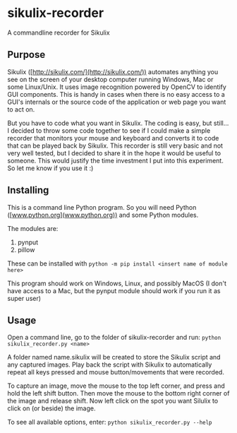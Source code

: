 # sikulix-recorder
A commandline recorder for Sikulix

## Purpose

Sikulix ([http://sikulix.com/](http://sikulix.com/)) automates anything you see on the screen of your desktop computer running Windows, Mac or some Linux/Unix. It uses image recognition powered by OpenCV to identify GUI components. This is handy in cases when there is no easy access to a GUI's internals or the source code of the application or web page you want to act on.

But you have to code what you want in Sikulix. The coding is easy, but still... I decided to throw some code together to see if I could make a simple recorder that monitors your mouse and keyboard and converts it to code that can be played back by Sikulix. This recorder is still very basic and not very well tested, but I decided to share it in the hope it would be useful to someone. This would justify the time investment I put into this experiment. So let me know if you use it :)

## Installing
This is a command line Python program. So you will need Python ([www.python.org](www.python.org)) and some Python modules.

The modules are:
1. pynput
2. pillow

These can be installed with `python -m pip install <insert name of module here>`

This program should work on Windows, Linux, and possibly MacOS (I don't have access to a Mac, but the pynput module should work if you run it as super user)

## Usage
Open a command line, go to the folder of sikulix-recorder and run:
`python sikulix_recorder.py <name>`

A folder named name.sikulix will be created to store the Sikulix script and any captured images. Play back the script with Sikulix to automatically repeat all keys  pressed and mouse button/movements that were recorded.

To capture an image, move the mouse to the top left corner, and press and hold the left shift button. Then move the mouse to the bottom right corner of the image and release shift. Now left click on the spot you want Silulix to click on (or beside) the image.

To see all available options, enter:
`python sikulix_recorder.py --help`








